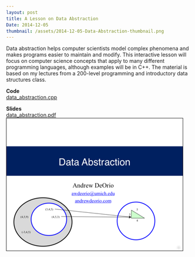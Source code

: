 ```yaml
---
layout: post
title: A Lesson on Data Abstraction
Date: 2014-12-05
thumbnail: /assets/2014-12-05-Data-Abstraction-thumbnail.png
---
```


Data abstraction helps computer scientists model complex phenomena and makes programs easier to maintain and modify.  This interactive lesson will focus on computer science concepts that apply to many different programming languages, although examples will be in C++.  The material is based on my lectures from a 200-level programming and introductory data structures class.

**Code**<br>
[data_abstraction.cpp](/assets/data_abstraction.cpp)

**Slides**<br>
<a href="/assets/data_abstraction.pdf" target="_blank">
data_abstraction.pdf<br>
<img src="/assets/2014-12-05-Data-Abstraction-thumbnail.png">
</a>
